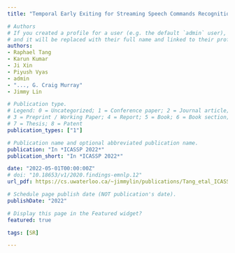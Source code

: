 ```yaml
---
title: "Temporal Early Exiting for Streaming Speech Commands Recognition"

# Authors
# If you created a profile for a user (e.g. the default `admin` user), write the username (folder name) here 
# and it will be replaced with their full name and linked to their profile.
authors:
- Raphael Tang 
- Karun Kumar
- Ji Xin
- Piyush Vyas
- admin
- "..., G. Craig Murray"
- Jimmy Lin

# Publication type.
# Legend: 0 = Uncategorized; 1 = Conference paper; 2 = Journal article;
# 3 = Preprint / Working Paper; 4 = Report; 5 = Book; 6 = Book section;
# 7 = Thesis; 8 = Patent
publication_types: ["1"]

# Publication name and optional abbreviated publication name.
publication: "In *ICASSP 2022*"
publication_short: "In *ICASSP 2022*"

date: "2022-05-01T00:00:00Z"
# doi: "10.18653/v1/2020.findings-emnlp.12"
url_pdf: https://cs.uwaterloo.ca/~jimmylin/publications/Tang_etal_ICASSP2022.pdf

# Schedule page publish date (NOT publication's date).
publishDate: "2022"

# Display this page in the Featured widget?
featured: true

tags: [SR]

---
```




